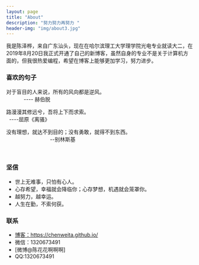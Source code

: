 ```yaml
---
layout: page
title: "About"
description: "努力努力再努力 "
header-img: "img/about3.jpg"
---
```



<center>
</center>


我是陈泽桦，来自广东汕头，现在在哈尔滨理工大学理学院光电专业就读大二，在2019年8月20日我正式开通了自己的新博客，虽然自身的专业不是关于计算机方面的，但我很热爱编程，希望在博客上能够更加学习，努力进步。

### 喜欢的句子


>
对于盲目的人来说，所有的风向都是逆风。
                                                                         ---- 赫伯脱

>
路漫漫其修远兮，吾将上下而求索。
         
                                                                 ----屈原《离骚》

>
没有理想，就达不到目的；没有勇敢，就得不到东西。
                                                                         --别林斯基

                                                                  
                                                                       



### 坚信


- 世上无难事，只怕有心人。
- 心存希望，幸福就会降临你；心存梦想，机遇就会笼罩你。
- 越努力，越幸运。
- 人生在勤，不索何获。



### 联系

- [博客：https://chenweita.github.io/
](https://chenweita.github.io/
)
- 微信：1320673491
- [微博@陈花花啊啊啊]
- QQ:1320673491








